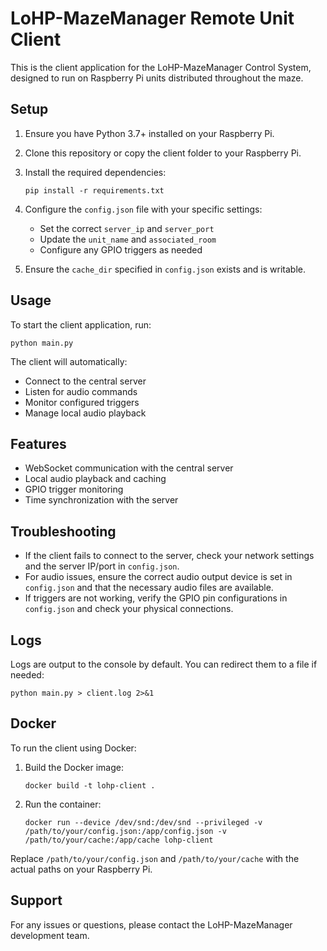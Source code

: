 # LoHP-MazeManager Remote Unit Client

This is the client application for the LoHP-MazeManager Control System, designed to run on Raspberry Pi units distributed throughout the maze.

## Setup

1. Ensure you have Python 3.7+ installed on your Raspberry Pi.

2. Clone this repository or copy the client folder to your Raspberry Pi.

3. Install the required dependencies:
   ```
   pip install -r requirements.txt
   ```

4. Configure the `config.json` file with your specific settings:
   - Set the correct `server_ip` and `server_port`
   - Update the `unit_name` and `associated_room`
   - Configure any GPIO triggers as needed

5. Ensure the `cache_dir` specified in `config.json` exists and is writable.

## Usage

To start the client application, run:

```
python main.py
```

The client will automatically:
- Connect to the central server
- Listen for audio commands
- Monitor configured triggers
- Manage local audio playback

## Features

- WebSocket communication with the central server
- Local audio playback and caching
- GPIO trigger monitoring
- Time synchronization with the server

## Troubleshooting

- If the client fails to connect to the server, check your network settings and the server IP/port in `config.json`.
- For audio issues, ensure the correct audio output device is set in `config.json` and that the necessary audio files are available.
- If triggers are not working, verify the GPIO pin configurations in `config.json` and check your physical connections.

## Logs

Logs are output to the console by default. You can redirect them to a file if needed:

```
python main.py > client.log 2>&1
```

## Docker

To run the client using Docker:

1. Build the Docker image:
   ```
   docker build -t lohp-client .
   ```

2. Run the container:
   ```
   docker run --device /dev/snd:/dev/snd --privileged -v /path/to/your/config.json:/app/config.json -v /path/to/your/cache:/app/cache lohp-client
   ```

Replace `/path/to/your/config.json` and `/path/to/your/cache` with the actual paths on your Raspberry Pi.

## Support

For any issues or questions, please contact the LoHP-MazeManager development team.
